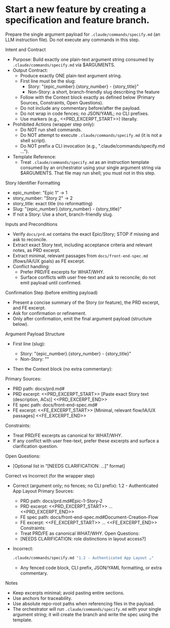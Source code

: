 # Start a new feature by creating a specification and feature branch.

Prepare the single argument payload for `.claude/commands/specify.md` (an LLM
instruction file). Do not execute any commands in this step.

Intent and Contract

- Purpose: Build exactly one plain-text argument string consumed by
  `.claude/commands/specify.md` via $ARGUMENTS.
- Output Contract:
  - Produce exactly ONE plain-text argument string.
  - First line must be the slug:
    - Story: "{epic_number}.{story_number} - {story_title}"
    - Non-Story: a short, branch-friendly slug describing the feature
  - Follow with the Context block exactly as defined below (Primary Sources,
    Constraints, Open Questions).
  - Do not include any commentary before/after the payload.
  - Do not wrap in code fences; no JSON/YAML; no CLI prefixes.
  - Use markers (e.g., <<PRD_EXCERPT_START>>) literally.
- Prohibited Actions (wrapper step only):
  - Do NOT run shell commands.
  - Do NOT attempt to execute `.claude/commands/specify.md` (it is not a shell
    script).
  - Do NOT prefix a CLI invocation (e.g., ".claude/commands/specify.md …").
- Template Reference:
  - Treat `.claude/commands/specify.md` as an instruction template consumed by
    an orchestrator using your single argument string via $ARGUMENTS. That file
    may run shell; you must not in this step.

Story Identifier Formatting

- epic_number: "Epic 1" → 1
- story_number: "Story 2" → 2
- story_title: exact title (no reformatting)
- Slug: "{epic_number}.{story_number} - {story_title}"
- If not a Story: Use a short, branch-friendly slug.

Inputs and Preconditions

- Verify `docs/prd.md` contains the exact Epic/Story; STOP if missing and ask to
  reconcile.
- Extract exact Story text, including acceptance criteria and relevant notes, as
  PRD excerpt.
- Extract minimal, relevant passages from `docs/front-end-spec.md` (flows/IA/UX
  goals) as FE excerpt.
- Conflict handling:
  - Prefer PRD/FE excerpts for WHAT/WHY.
  - Surface conflicts with user free-text and ask to reconcile; do not emit
    payload until confirmed.

Confirmation Step (before emitting payload)

- Present a concise summary of the Story (or feature), the PRD excerpt, and FE
  excerpt.
- Ask for confirmation or refinement.
- Only after confirmation, emit the final argument payload (structure below).

Argument Payload Structure

- First line (slug):
  - Story: "{epic_number}.{story_number} - {story_title}"
  - Non-Story: "<short-branch-friendly slug>"

- Then the Context block (no extra commentary):

Primary Sources:

- PRD path: docs/prd.md#<anchor-if-available>
- PRD excerpt: <<PRD_EXCERPT_START>> [Paste exact Story text (description, ACs)]
  <<PRD_EXCERPT_END>>
- FE spec path: docs/front-end-spec.md#<anchor-or-section>
- FE excerpt: <<FE_EXCERPT_START>> [Minimal, relevant flow/IA/UX passages]
  <<FE_EXCERPT_END>>

Constraints:

- Treat PRD/FE excerpts as canonical for WHAT/WHY.
- If any conflict with user free-text, prefer these excerpts and surface a
  clarification question.

Open Questions:

- [Optional list in “[NEEDS CLARIFICATION: …]” format]

Correct vs Incorrect (for the wrapper step)

- Correct (argument only; no fences; no CLI prefix): 1.2 - Authenticated App
  Layout Primary Sources:
  - PRD path: docs/prd.md#Epic-1-Story-2
  - PRD excerpt: <<PRD_EXCERPT_START>> … <<PRD_EXCERPT_END>>
  - FE spec path: docs/front-end-spec.md#Document-Creation-Flow
  - FE excerpt: <<FE_EXCERPT_START>> … <<FE_EXCERPT_END>> Constraints:
  - Treat PRD/FE as canonical WHAT/WHY. Open Questions:
  - [NEEDS CLARIFICATION: role distinctions in layout access?]

- Incorrect:
  ```bash
  .claude/commands/specify.md "1.2 - Authenticated App Layout …"
  ```

  - Any fenced code block, CLI prefix, JSON/YAML formatting, or extra
    commentary.

Notes

- Keep excerpts minimal; avoid pasting entire sections.
- Use anchors for traceability.
- Use absolute repo-root paths when referencing files in the payload.
- The orchestrator will run `.claude/commands/specify.md` with your single
  argument string; it will create the branch and write the spec using the
  template.
